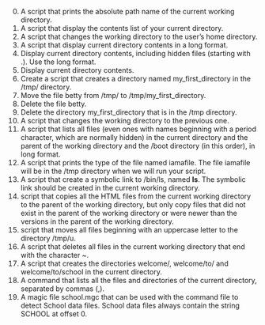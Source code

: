 0. A script that prints the absolute path name of the current working directory.
1. A script that display the contents list of your current directory.
2. A script that changes the working directory to the user’s home directory.
3. A script that display current directory contents in a long format.
4. Display current directory contents, including hidden files (starting with .). Use the long format.
5. Display current directory contents.
6. Create a script that creates a directory named my_first_directory in the /tmp/ directory.
7. Move the file betty from /tmp/ to /tmp/my_first_directory.
8. Delete the file betty.
9. Delete the directory my_first_directory that is in the /tmp directory.
10. A script that changes the working directory to the previous one.
11. A script that lists all files (even ones with names beginning with a period character, which are normally hidden) in the current directory and the parent of the working directory and the /boot directory (in this order), in long format.
12. A script that prints the type of the file named iamafile. The file iamafile will be in the /tmp directory when we will run your script.
13. A script that create a symbolic link to /bin/ls, named __ls__. The symbolic link should be created in the current working directory.
14. script that copies all the HTML files from the current working directory to the parent of the working directory, but only copy files that did not exist in the parent of the working directory or were newer than the versions in the parent of the working directory.
15. script that moves all files beginning with an uppercase letter to the directory /tmp/u.
16. A  script that deletes all files in the current working directory that end with the character ~.
17. A script that creates the directories welcome/, welcome/to/ and welcome/to/school in the current directory.
18. A command that lists all the files and directories of the current directory, separated by commas (,).
19. A magic file school.mgc that can be used with the command file to detect School data files. School data files always contain the string SCHOOL at offset 0.
